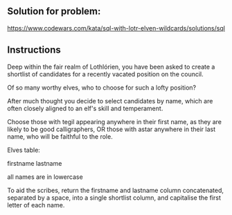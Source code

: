 ## Solution for problem:

https://www.codewars.com/kata/sql-with-lotr-elven-wildcards/solutions/sql

## Instructions

Deep within the fair realm of Lothlórien, 
you have been asked to create a shortlist of candidates 
for a recently vacated position on the council.

Of so many worthy elves, who to choose for such a lofty position? 

After much thought you decide to select candidates by name, 
which are often closely aligned to an elf's skill and temperament.

Choose those with tegil appearing anywhere in their first name, 
as they are likely to be good calligraphers, 
OR those with astar anywhere in their last name, 
who will be faithful to the role.

Elves table:

firstname
lastname

all names are in lowercase

To aid the scribes, return the firstname 
and lastname column concatenated, 
separated by a space, into a single shortlist column, 
and capitalise the first letter of each name.
